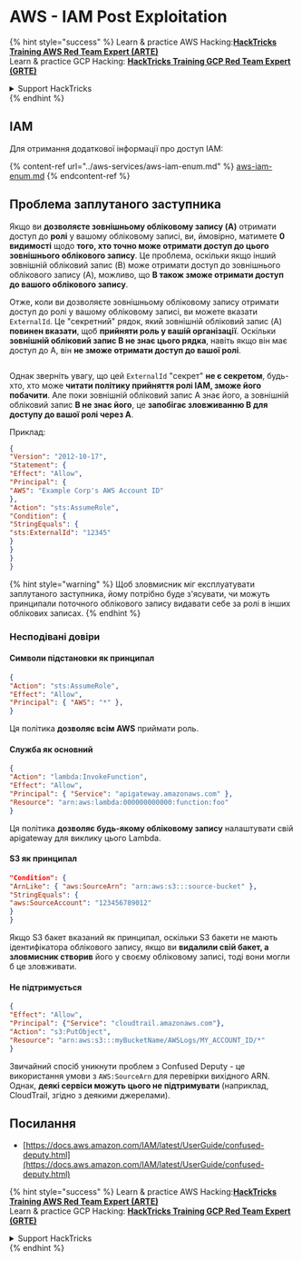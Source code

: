# AWS - IAM Post Exploitation

{% hint style="success" %}
Learn & practice AWS Hacking:<img src="../../../.gitbook/assets/image (1) (1) (1).png" alt="" data-size="line">[**HackTricks Training AWS Red Team Expert (ARTE)**](https://training.hacktricks.xyz/courses/arte)<img src="../../../.gitbook/assets/image (1) (1) (1).png" alt="" data-size="line">\
Learn & practice GCP Hacking: <img src="../../../.gitbook/assets/image (2).png" alt="" data-size="line">[**HackTricks Training GCP Red Team Expert (GRTE)**<img src="../../../.gitbook/assets/image (2).png" alt="" data-size="line">](https://training.hacktricks.xyz/courses/grte)

<details>

<summary>Support HackTricks</summary>

* Check the [**subscription plans**](https://github.com/sponsors/carlospolop)!
* **Join the** 💬 [**Discord group**](https://discord.gg/hRep4RUj7f) or the [**telegram group**](https://t.me/peass) or **follow** us on **Twitter** 🐦 [**@hacktricks\_live**](https://twitter.com/hacktricks_live)**.**
* **Share hacking tricks by submitting PRs to the** [**HackTricks**](https://github.com/carlospolop/hacktricks) and [**HackTricks Cloud**](https://github.com/carlospolop/hacktricks-cloud) github repos.

</details>
{% endhint %}

## IAM

Для отримання додаткової інформації про доступ IAM:

{% content-ref url="../aws-services/aws-iam-enum.md" %}
[aws-iam-enum.md](../aws-services/aws-iam-enum.md)
{% endcontent-ref %}

## Проблема заплутаного заступника

Якщо ви **дозволяєте зовнішньому обліковому запису (A)** отримати доступ до **ролі** у вашому обліковому записі, ви, ймовірно, матимете **0 видимості** щодо **того, хто точно може отримати доступ до цього зовнішнього облікового запису**. Це проблема, оскільки якщо інший зовнішній обліковий запис (B) може отримати доступ до зовнішнього облікового запису (A), можливо, що **B також зможе отримати доступ до вашого облікового запису**.

Отже, коли ви дозволяєте зовнішньому обліковому запису отримати доступ до ролі у вашому обліковому записі, ви можете вказати `ExternalId`. Це "секретний" рядок, який зовнішній обліковий запис (A) **повинен вказати**, щоб **прийняти роль у вашій організації**. Оскільки **зовнішній обліковий запис B не знає цього рядка**, навіть якщо він має доступ до A, він **не зможе отримати доступ до вашої ролі**.

<figure><img src="../../../.gitbook/assets/image (95).png" alt=""><figcaption></figcaption></figure>

Однак зверніть увагу, що цей `ExternalId` "секрет" **не є секретом**, будь-хто, хто може **читати політику прийняття ролі IAM, зможе його побачити**. Але поки зовнішній обліковий запис A знає його, а зовнішній обліковий запис **B не знає його**, це **запобігає зловживанню B для доступу до вашої ролі через A**.

Приклад:
```json
{
"Version": "2012-10-17",
"Statement": {
"Effect": "Allow",
"Principal": {
"AWS": "Example Corp's AWS Account ID"
},
"Action": "sts:AssumeRole",
"Condition": {
"StringEquals": {
"sts:ExternalId": "12345"
}
}
}
}
```
{% hint style="warning" %}
Щоб зловмисник міг експлуатувати заплутаного заступника, йому потрібно буде з'ясувати, чи можуть принципали поточного облікового запису видавати себе за ролі в інших облікових записах.
{% endhint %}

### Несподівані довіри

#### Символи підстановки як принципал
```json
{
"Action": "sts:AssumeRole",
"Effect": "Allow",
"Principal": { "AWS": "*" },
}
```
Ця політика **дозволяє всім AWS** приймати роль.

#### Служба як основний
```json
{
"Action": "lambda:InvokeFunction",
"Effect": "Allow",
"Principal": { "Service": "apigateway.amazonaws.com" },
"Resource": "arn:aws:lambda:000000000000:function:foo"
}
```
Ця політика **дозволяє будь-якому обліковому запису** налаштувати свій apigateway для виклику цього Lambda.

#### S3 як принципал
```json
"Condition": {
"ArnLike": { "aws:SourceArn": "arn:aws:s3:::source-bucket" },
"StringEquals": {
"aws:SourceAccount": "123456789012"
}
}
```
Якщо S3 бакет вказаний як принципал, оскільки S3 бакети не мають ідентифікатора облікового запису, якщо ви **видалили свій бакет, а зловмисник створив** його у своєму обліковому записі, тоді вони могли б це зловживати.

#### Не підтримується
```json
{
"Effect": "Allow",
"Principal": {"Service": "cloudtrail.amazonaws.com"},
"Action": "s3:PutObject",
"Resource": "arn:aws:s3:::myBucketName/AWSLogs/MY_ACCOUNT_ID/*"
}
```
Звичайний спосіб уникнути проблем з Confused Deputy - це використання умови з `AWS:SourceArn` для перевірки вихідного ARN. Однак, **деякі сервіси можуть цього не підтримувати** (наприклад, CloudTrail, згідно з деякими джерелами).

## Посилання

* [https://docs.aws.amazon.com/IAM/latest/UserGuide/confused-deputy.html](https://docs.aws.amazon.com/IAM/latest/UserGuide/confused-deputy.html)

{% hint style="success" %}
Learn & practice AWS Hacking:<img src="../../../.gitbook/assets/image (1) (1) (1).png" alt="" data-size="line">[**HackTricks Training AWS Red Team Expert (ARTE)**](https://training.hacktricks.xyz/courses/arte)<img src="../../../.gitbook/assets/image (1) (1) (1).png" alt="" data-size="line">\
Learn & practice GCP Hacking: <img src="../../../.gitbook/assets/image (2).png" alt="" data-size="line">[**HackTricks Training GCP Red Team Expert (GRTE)**<img src="../../../.gitbook/assets/image (2).png" alt="" data-size="line">](https://training.hacktricks.xyz/courses/grte)

<details>

<summary>Support HackTricks</summary>

* Check the [**subscription plans**](https://github.com/sponsors/carlospolop)!
* **Join the** 💬 [**Discord group**](https://discord.gg/hRep4RUj7f) or the [**telegram group**](https://t.me/peass) or **follow** us on **Twitter** 🐦 [**@hacktricks\_live**](https://twitter.com/hacktricks_live)**.**
* **Share hacking tricks by submitting PRs to the** [**HackTricks**](https://github.com/carlospolop/hacktricks) and [**HackTricks Cloud**](https://github.com/carlospolop/hacktricks-cloud) github repos.

</details>
{% endhint %}
